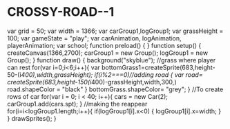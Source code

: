# CROSSY-ROAD--1
var grid = 50; var width = 1366; var carGroup1,logGroup1; var grassHeight = 100; var gameState = "play"; var carAnimation, logAnimation, playerAnimation; var school; function preload() {   }  function setup() {   createCanvas(1366,2700);   carGroup1 = new Group();   logGroup1 = new Group();              }  function draw() {   background("skyblue");     //grass where player can rest   for(var i=0;i&lt;6;i++){     var bottomGrass1=createSprite(683,height-50-(i*400),width,grassHeight);     if(i%2===0)//adding road     {     var road= createSprite(683,height-150(i*400)-grassHeight,width,300,)     road.shapeColor = "black"  }  bottomGrass.shapeColor= "grey"; } //To create rows of car for(var i = 0; i &lt; 40; i++){   cars = new Car(2);   carGroup1.add(cars.spt); } //making the reappear for(i=i&lt;logGroup1.length;i++){   if(logGroup1[i].x&lt;0)   {     logGroup1[i].x=width;   } }       drawSprites(); }
